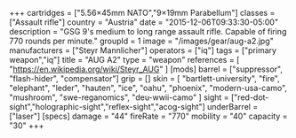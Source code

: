 +++
cartridges = ["5.56×45mm NATO","9×19mm Parabellum"]
classes = ["Assault rifle"]
country = "Austria"
date = "2015-12-06T09:33:30-05:00"
description = "GSG 9's medium to long range assault rifle. Capable of firing 770 rounds per minute."
groupId = 1
image = "/images/gear/aug-a2.jpg"
manufacturers = ["Steyr Mannlicher"]
operators = ["iq"]
tags = ["primary weapon","iq"]
title = "AUG A2"
type = "weapon"
references = [
  "https://en.wikipedia.org/wiki/Steyr_AUG"
]
[mods]
  barrel = ["suppressor", "flash-hider", "compensator"]
  grip = []
  skin = [
    "bartlett-university",
    "fire",
    "elephant",
    "leder",
    "hauten",
    "ice",
    "oahu",
    "phoenix",
    "modern-usa-camo",
    "mushroom",
    "swe-reganomics",
    "deu-wwii-camo"
  ]
  sight = ["red-dot-sight","holographic-sight","reflex-sight","acog-sight"]
  underBarrel = ["laser"]
[specs]
  damage = "44"
  fireRate = "770"
  mobility = "40"
  capacity = "30"
+++
